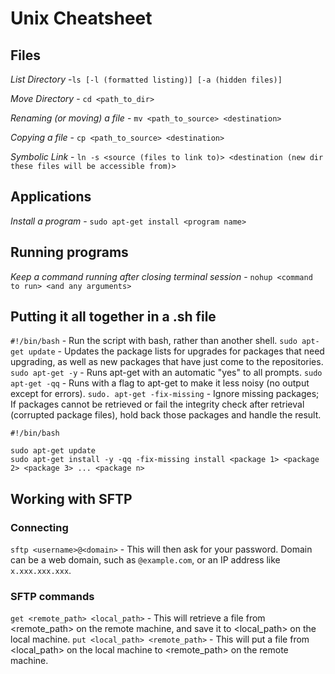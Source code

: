 # Unix Cheatsheet

## Files
*List Directory* -`ls [-l (formatted listing)] [-a (hidden files)]`

*Move Directory* - `cd <path_to_dir>`

*Renaming (or moving) a file* - `mv <path_to_source> <destination>`

*Copying a file* - `cp <path_to_source> <destination>`

*Symbolic Link* - `ln -s <source (files to link to)> <destination (new dir these files will be accessible from)>`

## Applications
*Install a program* - `sudo apt-get install <program name>`

## Running programs

*Keep a command running after closing terminal session* - `nohup <command to run> <and any arguments>`



## Putting it all together in a .sh file
`#!/bin/bash` - Run the script with bash, rather than another shell.
`sudo apt-get update` - Updates the package lists for upgrades for packages that need upgrading, as well as new packages that have just come to the repositories.
`sudo apt-get -y` - Runs apt-get with an automatic "yes" to all prompts.
`sudo apt-get -qq` - Runs with a flag to apt-get to make it less noisy (no output except for errors).
`sudo. apt-get -fix-missing` - Ignore missing packages; If packages cannot be retrieved or fail the integrity check after retrieval (corrupted package files), hold back those packages and handle the result.

```
#!/bin/bash

sudo apt-get update
sudo apt-get install -y -qq -fix-missing install <package 1> <package 2> <package 3> ... <package n>
```


## Working with SFTP
### Connecting
`sftp <username>@<domain>` - This will then ask for your password. Domain can be a web domain, such as `@example.com`, or an IP address like `x.xxx.xxx.xxx`.

### SFTP commands
`get <remote_path> <local_path>` - This will retrieve a file from <remote_path> on the remote machine, and save it to <local_path> on the local machine.
`put <local_path> <remote_path>` - This will put a file from <local_path> on the local machine to <remote_path> on the remote machine.
